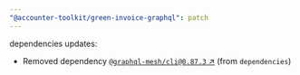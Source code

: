 ```yaml
---
"@accounter-toolkit/green-invoice-graphql": patch
---
```

dependencies updates:
  - Removed dependency [`@graphql-mesh/cli@0.87.3` ↗︎](https://www.npmjs.com/package/@graphql-mesh/cli/v/0.87.3) (from `dependencies`)
